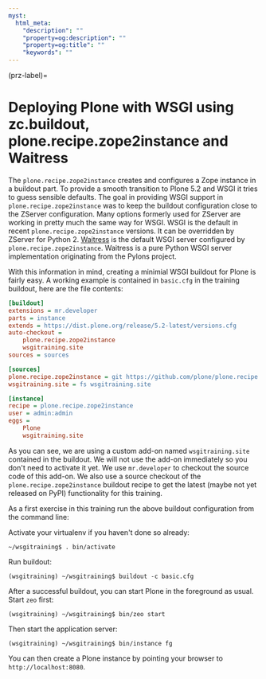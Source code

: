 ```yaml
---
myst:
  html_meta:
    "description": ""
    "property=og:description": ""
    "property=og:title": ""
    "keywords": ""
---
```


(prz-label)=

# Deploying Plone with WSGI using zc.buildout, plone.recipe.zope2instance and Waitress

The `plone.recipe.zope2instance` creates and configures a Zope instance in a buildout part.
To provide a smooth transition to Plone 5.2 and WSGI it tries to guess sensible defaults.
The goal in providing WSGI support in `plone.recipe.zope2instance` was to keep the buildout configuration close to the ZServer configuration.
Many options formerly used for ZServer are working in pretty much the same way for WSGI.
WSGI is the default in recent `plone.recipe.zope2instance` versions.
It can be overridden by ZServer for Python 2.
[Waitress](https://docs.pylonsproject.org/projects/waitress/en/stable) is the default WSGI server configured by `plone.recipe.zope2instance`.
Waitress is a pure Python WSGI server implementation originating from the Pylons project.

With this information in mind, creating a minimial WSGI buildout for Plone is fairly easy.
A working example is contained in `basic.cfg` in the training buildout, here are the file contents:

```ini
[buildout]
extensions = mr.developer
parts = instance
extends = https://dist.plone.org/release/5.2-latest/versions.cfg
auto-checkout =
    plone.recipe.zope2instance
    wsgitraining.site
sources = sources

[sources]
plone.recipe.zope2instance = git https://github.com/plone/plone.recipe.zope2instance.git
wsgitraining.site = fs wsgitraining.site

[instance]
recipe = plone.recipe.zope2instance
user = admin:admin
eggs =
    Plone
    wsgitraining.site
```

As you can see, we are using a custom add-on named `wsgitraining.site` contained in the buildout.
We will not use the add-on immediately so you don't need to activate it yet.
We use `mr.developer` to checkout the source code of this add-on.
We also use a source checkout of the `plone.recipe.zope2instance` buildout recipe to get the latest (maybe not yet released on PyPI) functionality for this training.

As a first exercise in this training run the above buildout configuration from the command line:

Activate your virtualenv if you haven't done so already:

```shell
~/wsgitraining$ . bin/activate
```

Run buildout:

```shell
(wsgitraining) ~/wsgitraining$ buildout -c basic.cfg
```

After a successful buildout, you can start Plone in the foreground as usual.
Start `zeo` first:

```shell
(wsgitraining) ~/wsgitraining$ bin/zeo start
```

Then start the application server:

```shell
(wsgitraining) ~/wsgitraining$ bin/instance fg
```

You can then create a Plone instance by pointing your browser to `http://localhost:8080`.
